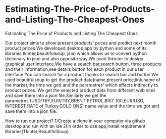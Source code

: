 # Estimating-The-Price-of-Products-and-Listing-The-Cheapest-Ones
Estimating The Price of Products and Listing The Cheapest Ones

Our project aims to show present products' prices and predict next month product prices.We developed desktop app by python and some of its libraries tkinter,beautifulsoup,
json which allows us to convert python dictionary to json and also opposite way.We used thkinter to design graphical user interface.We have a search bar,search button,
three products and their information,see details button for each product in our user interface.You can search for a product thanks to search bar and button
We used beautifulsoup to get the product data(name,present price,link,name of the market,the time we got) and the parametres' which effects indirectly to product prices.
We get the selected product data from different web sites and save them into a json file.Similarly we get the parametres'(USD/TRY,EUR/TRY,BRENT PETROL,BİST 100,EUR/USD,
INTEREST RATE of Turkey,GOLD ONS) name value and the time we got and save them into a json file.

How to run our project?
1)Create a clone in your computer via github desktop and run with an ide
2)İn order to use app,İnstall requirement libraries(Tkinter,BeautifulSoup)








